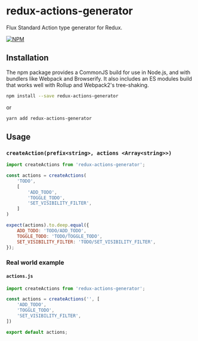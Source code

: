 # redux-actions-generator

Flux Standard Action type generator for Redux.

[![NPM](https://nodei.co/npm/redux-actions-generator.png?downloads=true)](https://nodei.co/npm/redux-actions-generator/)

## Installation

The npm package provides a CommonJS build for use in Node.js, and with bundlers like Webpack and Browserify. It also includes an ES modules build that works well with Rollup and Webpack2's tree-shaking.

```bash
npm install --save redux-actions-generator
```
or
```bash
yarn add redux-actions-generator
```

## Usage
### `createAction(prefix<string>, actions <Array<string>>)`

```js
import createActions from 'redux-actions-generator';

const actions = createActions(
    'TODO', 
    [
        'ADD_TODO',
        'TOGGLE_TODO',
        'SET_VISIBILITY_FILTER',
    ]
)

expect(actions).to.deep.equal({
    ADD_TODO: 'TODO/ADD_TODO',
    TOGGLE_TODO: 'TODO/TOGGLE_TODO',
    SET_VISIBILITY_FILTER: 'TODO/SET_VISIBILITY_FILTER',
});

```

### Real world example
#### `actions.js`
```js
import createActions from 'redux-actions-generator';

const actions = createActions('', [
    'ADD_TODO',
    'TOGGLE_TODO',
    'SET_VISIBILITY_FILTER',
])

export default actions;
```